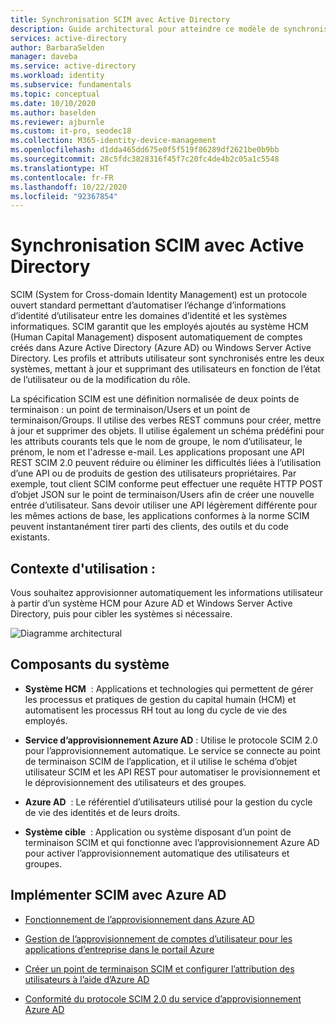 ```yaml
---
title: Synchronisation SCIM avec Active Directory
description: Guide architectural pour atteindre ce modèle de synchronisation
services: active-directory
author: BarbaraSelden
manager: daveba
ms.service: active-directory
ms.workload: identity
ms.subservice: fundamentals
ms.topic: conceptual
ms.date: 10/10/2020
ms.author: baselden
ms.reviewer: ajburnle
ms.custom: it-pro, seodec18
ms.collection: M365-identity-device-management
ms.openlocfilehash: d1dda465dd675e0f5f519f86289df2621be0b9bb
ms.sourcegitcommit: 28c5fdc3828316f45f7c20fc4de4b2c05a1c5548
ms.translationtype: HT
ms.contentlocale: fr-FR
ms.lasthandoff: 10/22/2020
ms.locfileid: "92367854"
---
```

# <a name="scim-synchronization-with-azure-active-directory"></a>Synchronisation SCIM avec Active Directory

SCIM (System for Cross-domain Identity Management) est un protocole ouvert standard permettant d’automatiser l’échange d’informations d’identité d’utilisateur entre les domaines d’identité et les systèmes informatiques. SCIM garantit que les employés ajoutés au système HCM (Human Capital Management) disposent automatiquement de comptes créés dans Azure Active Directory (Azure AD) ou Windows Server Active Directory. Les profils et attributs utilisateur sont synchronisés entre les deux systèmes, mettant à jour et supprimant des utilisateurs en fonction de l’état de l’utilisateur ou de la modification du rôle.

La spécification SCIM est une définition normalisée de deux points de terminaison : un point de terminaison/Users et un point de terminaison/Groups. Il utilise des verbes REST communs pour créer, mettre à jour et supprimer des objets. Il utilise également un schéma prédéfini pour les attributs courants tels que le nom de groupe, le nom d’utilisateur, le prénom, le nom et l'adresse e-mail. Les applications proposant une API REST SCIM 2.0 peuvent réduire ou éliminer les difficultés liées à l’utilisation d’une API ou de produits de gestion des utilisateurs propriétaires. Par exemple, tout client SCIM conforme peut effectuer une requête HTTP POST d’objet JSON sur le point de terminaison/Users afin de créer une nouvelle entrée d’utilisateur. Sans devoir utiliser une API légèrement différente pour les mêmes actions de base, les applications conformes à la norme SCIM peuvent instantanément tirer parti des clients, des outils et du code existants. 

## <a name="use-when"></a>Contexte d'utilisation : 

Vous souhaitez approvisionner automatiquement les informations utilisateur à partir d’un système HCM pour Azure AD et Windows Server Active Directory, puis pour cibler les systèmes si nécessaire. 

![Diagramme architectural](./media/authentication-patterns/scim-auth.png)


## <a name="components-of-system"></a>Composants du système 

* **Système HCM**  : Applications et technologies qui permettent de gérer les processus et pratiques de gestion du capital humain (HCM) et automatisent les processus RH tout au long du cycle de vie des employés. 

* **Service d’approvisionnement Azure AD** : Utilise le protocole SCIM 2.0 pour l’approvisionnement automatique. Le service se connecte au point de terminaison SCIM de l’application, et il utilise le schéma d’objet utilisateur SCIM et les API REST pour automatiser le provisionnement et le déprovisionnement des utilisateurs et des groupes.  

* **Azure AD**  : Le référentiel d’utilisateurs utilisé pour la gestion du cycle de vie des identités et de leurs droits. 

* **Système cible**  : Application ou système disposant d’un point de terminaison SCIM et qui fonctionne avec l’approvisionnement Azure AD pour activer l’approvisionnement automatique des utilisateurs et groupes.  

## <a name="implement-scim-with-azure-ad"></a>Implémenter SCIM avec Azure AD 

* [Fonctionnement de l’approvisionnement dans Azure AD ](https://docs.microsoft.com/azure/active-directory/app-provisioning/how-provisioning-works)

* [Gestion de l’approvisionnement de comptes d’utilisateur pour les applications d’entreprise dans le portail Azure](https://docs.microsoft.com/azure/active-directory/app-provisioning/configure-automatic-user-provisioning-portal)

* [Créer un point de terminaison SCIM et configurer l’attribution des utilisateurs à l’aide d’Azure AD](https://docs.microsoft.com/azure/active-directory/app-provisioning/use-scim-to-provision-users-and-groups)

* [Conformité du protocole SCIM 2.0 du service d’approvisionnement Azure AD](https://docs.microsoft.com/azure/active-directory/app-provisioning/application-provisioning-config-problem-scim-compatibility)

